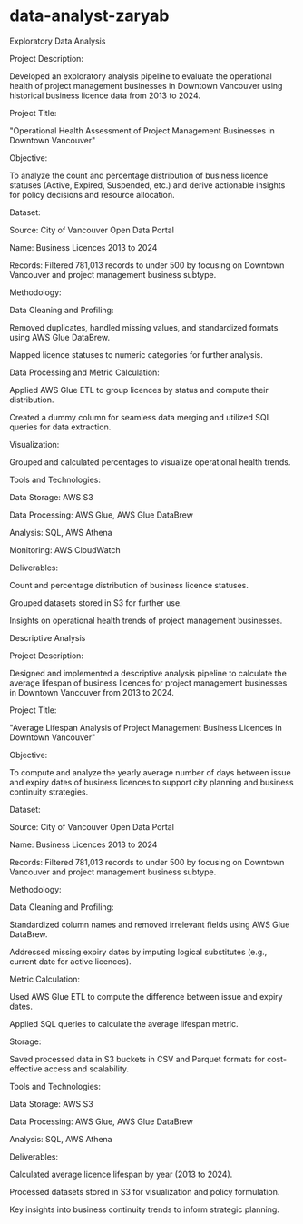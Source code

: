 # data-analyst-zaryab

Exploratory Data Analysis

Project Description:

Developed an exploratory analysis pipeline to evaluate the operational health of project management businesses in Downtown Vancouver using historical business licence data from 2013 to 2024.

Project Title:

"Operational Health Assessment of Project Management Businesses in Downtown Vancouver"

Objective:

To analyze the count and percentage distribution of business licence statuses (Active, Expired, Suspended, etc.) and derive actionable insights for policy decisions and resource allocation.

Dataset:

Source: City of Vancouver Open Data Portal

Name: Business Licences 2013 to 2024

Records: Filtered 781,013 records to under 500 by focusing on Downtown Vancouver and project management business subtype.

Methodology:

Data Cleaning and Profiling:

Removed duplicates, handled missing values, and standardized formats using AWS Glue DataBrew.

Mapped licence statuses to numeric categories for further analysis.

Data Processing and Metric Calculation:

Applied AWS Glue ETL to group licences by status and compute their distribution.

Created a dummy column for seamless data merging and utilized SQL queries for data extraction.

Visualization:

Grouped and calculated percentages to visualize operational health trends.

Tools and Technologies:

Data Storage: AWS S3

Data Processing: AWS Glue, AWS Glue DataBrew

Analysis: SQL, AWS Athena

Monitoring: AWS CloudWatch

Deliverables:

Count and percentage distribution of business licence statuses.

Grouped datasets stored in S3 for further use.

Insights on operational health trends of project management businesses.




Descriptive Analysis

Project Description:

Designed and implemented a descriptive analysis pipeline to calculate the average lifespan of business licences for project management businesses in Downtown Vancouver from 2013 to 2024.

Project Title:

"Average Lifespan Analysis of Project Management Business Licences in Downtown Vancouver"

Objective:

To compute and analyze the yearly average number of days between issue and expiry dates of business licences to support city planning and business continuity strategies.

Dataset:

Source: City of Vancouver Open Data Portal

Name: Business Licences 2013 to 2024

Records: Filtered 781,013 records to under 500 by focusing on Downtown Vancouver and project management business subtype.

Methodology:

Data Cleaning and Profiling:

Standardized column names and removed irrelevant fields using AWS Glue DataBrew.

Addressed missing expiry dates by imputing logical substitutes (e.g., current date for active licences).

Metric Calculation:

Used AWS Glue ETL to compute the difference between issue and expiry dates.

Applied SQL queries to calculate the average lifespan metric.

Storage:

Saved processed data in S3 buckets in CSV and Parquet formats for cost-effective access and scalability.

Tools and Technologies:

Data Storage: AWS S3

Data Processing: AWS Glue, AWS Glue DataBrew

Analysis: SQL, AWS Athena

Deliverables:

Calculated average licence lifespan by year (2013 to 2024).

Processed datasets stored in S3 for visualization and policy formulation.

Key insights into business continuity trends to inform strategic planning.
